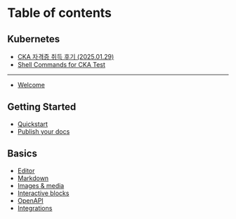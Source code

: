 # Table of contents

## Kubernetes

* [CKA 자격증 취득 후기 (2025.01.29)](README.md)
* [Shell Commands for CKA Test](<README (2).md>)

***

* [Welcome](<README (1).md>)

## Getting Started

* [Quickstart](getting-started/quickstart.md)
* [Publish your docs](getting-started/publish-your-docs.md)

## Basics

* [Editor](basics/editor.md)
* [Markdown](basics/markdown.md)
* [Images & media](basics/images-and-media.md)
* [Interactive blocks](basics/interactive-blocks.md)
* [OpenAPI](basics/openapi.md)
* [Integrations](basics/integrations.md)
